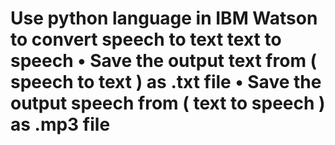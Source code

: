 # Use python language in IBM Watson to convert speech to text text to speech • Save the output text from ( speech to text ) as .txt file • Save the output speech from ( text to speech ) as .mp3 file
